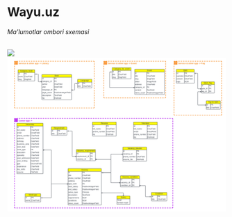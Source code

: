 # Wayu.uz

######  Ma'lumotlar ombori sxemasi
<img src="wayu.uz DB 1.jpg"> <br>
<img src="wayu.uz DB 2.jpg"> 